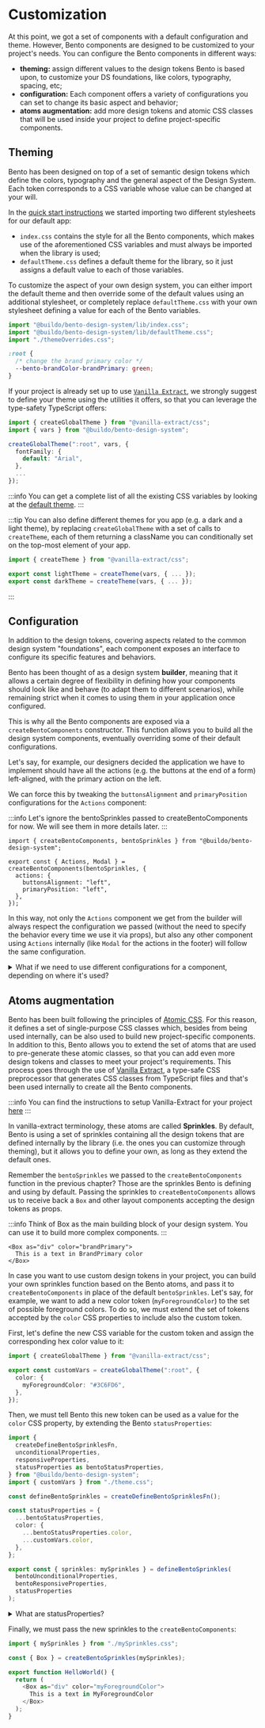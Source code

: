 # Customization

At this point, we got a set of components with a default configuration and theme.
However, Bento components are designed to be customized to your project's needs.
You can configure the Bento components in different ways:

- **theming:** assign different values to the design tokens Bento is based upon, to customize your DS foundations, like colors, typography, spacing, etc;
- **configuration:** Each component offers a variety of configurations you can set to change its basic aspect and behavior;
- **atoms augmentation:** add more design tokens and atomic CSS classes that will be used inside your project to define project-specific components.

## Theming

Bento has been designed on top of a set of semantic design tokens which define the colors, typography and the general aspect of the Design System.
Each token corresponds to a CSS variable whose value can be changed at your will.

In the [quick start instructions](./intro#quick-start) we started importing two different stylesheets for our default app:

- `index.css` contains the style for all the Bento components, which makes use of the aforementioned CSS variables and must always be imported when the library is used;
- `defaultTheme.css` defines a default theme for the library, so it just assigns a default value to each of those variables.

To customize the aspect of your own design system, you can either import the default theme and then override some of the default values using an additional stylesheet, or completely replace `defaultTheme.css` with your own stylesheet defining a value for each of the Bento variables.

```ts title="my-project/design-system/src/index.tsx"
import "@buildo/bento-design-system/lib/index.css";
import "@buildo/bento-design-system/lib/defaultTheme.css";
import "./themeOverrides.css";
```

```css title="my-project/design-system/src/themeOverrides.css"
:root {
  /* change the brand primary color */
  --bento-brandColor-brandPrimary: green;
}
```

If your project is already set up to use [`Vanilla Extract`](./vanilla-extract), we strongly suggest to define your theme using the utilities it offers, so that you can leverage the type-safety TypeScript offers:

```ts title="my-project/design-system/src/theme.css.ts"
import { createGlobalTheme } from "@vanilla-extract/css";
import { vars } from "@buildo/bento-design-system";

createGlobalTheme(":root", vars, {
  fontFamily: {
    default: "Arial",
  },
  ...
});
```

:::info
You can get a complete list of all the existing CSS variables by looking at the [default theme](https://github.com/buildo/bento-design-system/blob/main/packages/bento-design-system/src/defaultTheme.css.ts).
:::

:::tip
You can also define different themes for you app (e.g. a dark and a light theme), by replacing `createGlobalTheme` with a set of calls to `createTheme`, each of them returning a className you can conditionally set on the top-most element of your app.

```ts title="my-project/design-system/src/theme.css.ts"
import { createTheme } from "@vanilla-extract/css";

export const lightTheme = createTheme(vars, { ... });
export const darkTheme = createTheme(vars, { ... });
```

:::

## Configuration

In addition to the design tokens, covering aspects related to the common design system "foundations", each component exposes an interface to configure its specific features and behaviors.

Bento has been thought of as a design system **builder**, meaning that it allows a certain degree of flexibility in defining how your components should look like and behave (to adapt them to different scenarios), while remaining strict when it comes to using them in your application once configured.

This is why all the Bento components are exposed via a `createBentoComponents` constructor. This function allows you to build all the design system components, eventually overriding some of their default configurations.

Let's say, for example, our designers decided the application we have to implement should have all the actions (e.g. the buttons at the end of a form) left-aligned, with the primary action on the left.

We can force this by tweaking the `buttonsAlignment` and `primaryPosition` configurations for the `Actions` component:

:::info
Let's ignore the bentoSprinkles passed to createBentoComponents for now. We will see them in more details later.
:::

```tsx title="my-project/design-system/src/index.tsx"
import { createBentoComponents, bentoSprinkles } from "@buildo/bento-design-system";

export const { Actions, Modal } = createBentoComponents(bentoSprinkles, {
  actions: {
    buttonsAlignment: "left",
    primaryPosition: "left",
  },
});
```

In this way, not only the `Actions` component we get from the builder will always respect the configuration we passed (without the need to specify the behavior every time we use it via props), but also any other component using `Actions` internally (like `Modal` for the actions in the footer) will follow the same configuration.

<details>
  <summary>What if we need to use different configurations for a component, depending on where it's used?</summary>
  Let's say the left-aligned configuration for Actions from the previous example should affect all the usages in the app except for the modals.

In this case, we can call `createBentoComponents` multiple times, to get different sets of components:

```tsx
// both Actions and Form exported from here will use the left-aligned Actions
export const { Actions, Form } = createBentoComponents(bentoSprinkles, {
  actions: {
    buttonsAlignment: "left",
    primaryPosition: "left",
  },
});
// Modal, instead, will use the default Actions component,
// since we're not overriding its configuration here
export const { Modal } = createBentoComponents();
```

or even use more specific constructors Bento offers for every component:

```tsx
import { defaultConfigs } from "@buildo/bento-design-system";
export const { Actions, Banner, Button, Form, IconButton, InlineLoader } = createBentoComponents({
  actions: {
    buttonsAlignment: "left",
    primaryPosition: "left",
  },
});
// We create a new Actions component with the default config, to be used only to construct the Modal component.
// Note that the constructor for Actions requires a few other components used internally by Actions.
// We can take them from the previous global constructor.
const RightAlignedActions = createActions(defaultConfigs.actions, { Button, Banner, InlineLoader });
export const Modal = createModal(defaultConfigs.modal, {
  Actions: RightAlignedActions,
  IconButton,
});
```

</details>

## Atoms augmentation

Bento has been built following the principles of [Atomic CSS](sprinkles-setup.md). For this reason, it defines a set of single-purpose CSS classes which, besides from being used internally, can be also used to build new project-specific components. In addition to this, Bento allows you to extend the set of atoms that are used to pre-generate these atomic classes, so that you can add even more design tokens and classes to meet your project's requirements. This process goes through the use of [Vanilla Extract](https://vanilla-extract.style/), a type-safe CSS preprocessor that generates CSS classes from TypeScript files and that's been used internally to create all the Bento components.

:::info
You can find the instructions to setup Vanilla-Extract for your project [here](./vanilla-extract.md)
:::

In vanilla-extract terminology, these atoms are called **Sprinkles**. By default, Bento is using a set of sprinkles containing all the design tokens that are defined internally by the library (i.e. the ones you can customize through theming), but it allows you to define your own, as long as they extend the default ones.

Remember the `bentoSprinkles` we passed to the `createBentoComponents` function in the previous chapter? Those are the sprinkles Bento is defining and using by default. Passing the sprinkles to `createBentoComponents` allows us to receive back a `Box` and other layout components accepting the design tokens as props.

:::info
Think of Box as the main building block of your design system. You can use it to build more complex components.
:::

```tsx
<Box as="div" color="brandPrimary">
  This is a text in BrandPrimary color
</Box>
```

In case you want to use custom design tokens in your project, you can build your own sprinkles function based on the Bento atoms, and pass it to `createBentoComponents` in place of the default `bentoSprinkles`.
Let's say, for example, we want to add a new color token (`myForegroundColor`) to the set of possible foreground colors. To do so, we must extend the set of tokens accepted by the `color` CSS properties to include also the custom token.

First, let's define the new CSS variable for the custom token and assign the corresponding hex color value to it:

```ts title="my-project/design-system/theme.css.ts"
import { createGlobalTheme } from "@vanilla-extract/css";

export const customVars = createGlobalTheme(":root", {
  color: {
    myForegroundColor: "#3C6FD6",
  },
});
```

Then, we must tell Bento this new token can be used as a value for the `color` CSS property, by extending the Bento `statusProperties`:

```ts title="my-project/design-system/src/mySprinkles.css.ts"
import {
  createDefineBentoSprinklesFn,
  unconditionalProperties,
  responsiveProperties,
  statusProperties as bentoStatusProperties,
} from "@buildo/bento-design-system";
import { customVars } from "./theme.css";

const defineBentoSprinkles = createDefineBentoSprinklesFn();

const statusProperties = {
  ...bentoStatusProperties,
  color: {
    ...bentoStatusProperties.color,
    ...customVars.color,
  },
};

export const { sprinkles: mySprinkles } = defineBentoSprinkles(
  bentoUnconditionalProperties,
  bentoResponsiveProperties,
  statusProperties
);
```

<details>
 <summary>What are statusProperties?</summary>
Bento defines 3 different sets of properties: `unconditionalProperties`, `responsiveProperties` and `statusProperties`:

- `unconditionalProperties` are CSS properties that don't depend on any condition;
- `responsiveProperties` are CSS properties whose value can be set based on the current breakpoint (mobile, tablet, desktop);
- `statusProperties` are CSS properties that can be set per-status (default, hover, focus, active, disabled).

The `color` CSS property is part of the statusProperties, since we can specify a different foreground color based on the current status. For example, we can specify different colors for the default and hover state in this way:

```ts
<Box color={{
  default: "brandPrimary",
  hover: "primarySolidHoverForeground"
}}>
```

</details>

Finally, we must pass the new sprinkles to the `createBentoComponents`:

```ts title="my-project/design-system/src/index.ts"
import { mySprinkles } from "./mySprinkles.css";

const { Box } = createBentoSprinkles(mySprinkles);

export function HelloWorld() {
  return (
    <Box as="div" color="myForegroundColor">
      This is a text in MyForegroundColor
    </Box>
  );
}
```
